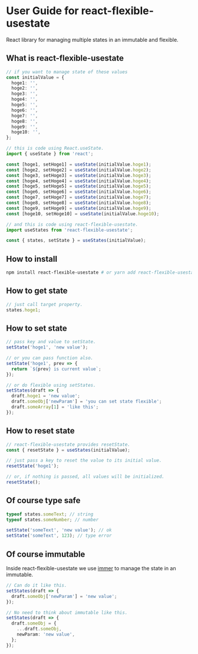 # User Guide for react-flexible-usestate

React library for managing multiple states in an immutable and flexible.

## What is react-flexible-usestate

```ts
// if you want to manage state of these values
const initialValue = {
  hoge1: '',
  hoge2: '',
  hoge3: '',
  hoge4: '',
  hoge5: '',
  hoge6: '',
  hoge7: '',
  hoge8: '',
  hoge9: '',
  hoge10: '',
};
```

```ts
// this is code using React.useState.
import { useState } from 'react';

const [hoge1, setHoge1] = useState(initialValue.hoge1);
const [hoge2, setHoge2] = useState(initialValue.hoge2);
const [hoge3, setHoge3] = useState(initialValue.hoge3);
const [hoge4, setHoge4] = useState(initialValue.hoge4);
const [hoge5, setHoge5] = useState(initialValue.hoge5);
const [hoge6, setHoge6] = useState(initialValue.hoge6);
const [hoge7, setHoge7] = useState(initialValue.hoge7);
const [hoge8, setHoge8] = useState(initialValue.hoge8);
const [hoge9, setHoge9] = useState(initialValue.hoge9);
const [hoge10, setHoge10] = useState(initialValue.hoge10);
```

```ts
// and this is code using react-flexible-usestate.
import useStates from 'react-flexible-usestate';

const { states, setState } = useStates(initialValue);
```

## How to install

```bash
npm install react-flexible-usestate # or yarn add react-flexible-usestate
```

## How to get state

```ts
// just call target property.
states.hoge1;
```

## How to set state

```ts
// pass key and value to setState.
setState('hoge1', 'new value');

// or you can pass function also.
setState('hoge1', prev => {
  return `${prev} is current value`;
});

// or do flexible using setStates.
setStates(draft => {
  draft.hoge1 = 'new value';
  draft.someObj['newParam'] = 'you can set state flexible';
  draft.someArray[1] = 'like this';
});
```

## How to reset state

```ts
// react-flexible-usestate provides resetState.
const { resetState } = useStates(initialValue);

// just pass a key to reset the value to its initial value.
resetState('hoge1');

// or, if nothing is passed, all values will be initialized.
resetState();
```

## Of course type safe

```ts
typeof states.someText; // string
typeof states.someNumber; // number

setState('someText', 'new value'); // ok
setState('someText', 123); // type error
```

## Of course immutable

Inside react-flexible-usestate we use [immer](https://github.com/immerjs/immer) to manage the state in an immutable.

```ts
// Can do it like this.
setStates(draft => {
  draft.someObj['newParam'] = 'new value';
});

// No need to think about immutable like this.
setStates(draft => {
  draft.someObj = {
    ...draft.someObj,
    newParam: 'new value',
  };
});
```
